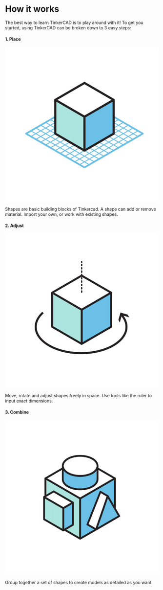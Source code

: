 # How it works

The best way to learn TinkerCAD is to play around with it! To get you started, using TinkerCAD can be broken down to 3 easy steps:

#### 1. Place

![](../../.gitbook/assets/place.jpg)

Shapes are basic building blocks of Tinkercad. A shape can add or remove material. Import your own, or work with existing shapes.

#### 2. Adjust

![](../../.gitbook/assets/adjust.jpg)

Move, rotate and adjust shapes freely in space. Use tools like the ruler to input exact dimensions.

#### 3. Combine

![](../../.gitbook/assets/combine.jpg)

Group together a set of shapes to create models as detailed as you want.


